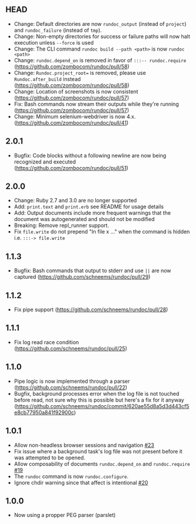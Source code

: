 ## HEAD

- Change: Default directories are now `rundoc_output` (instead of `project`) and `rundoc_failure` (instead of `tmp`).
- Change: Non-empty directories for success or failure paths will now halt execution unless `--force` is used
- Change: The CLI command `rundoc build --path <path>` is now `rundoc <path>`
- Change: `rundoc.depend_on` is removed in favor of `:::-- rundoc.require` (https://github.com/zombocom/rundoc/pull/58)
- Change: `Rundoc.project_root=` is removed, please use `Rundoc.after_build` instead (https://github.com/zombocom/rundoc/pull/58)
- Change: Location of screenshots is now consistent (https://github.com/zombocom/rundoc/pull/57)
- Fix: Bash commands now stream their outputs while they're running (https://github.com/zombocom/rundoc/pull/57)
- Change: Minimum selenium-webdriver is now 4.x. (https://github.com/zombocom/rundoc/pull/41)

## 2.0.1

- Bugfix: Code blocks without a following newline are now being recognized and executed (https://github.com/zombocom/rundoc/pull/51)

## 2.0.0

- Change: Ruby 2.7 and 3.0 are no longer supported
- Add: `print.text` and `print.erb` see README for usage details
- Add: Output documents include more frequent warnings that the document was autogenerated and should not be modified
- Breaking: Remove repl_runner support.
- Fix `file.write` do not prepend "In file x ..." when the command is hidden i.e. `:::-> file.write`

## 1.1.3

- Bugfix: Bash commands that output to stderr and use `||` are now captured (https://github.com/schneems/rundoc/pull/29)

## 1.1.2

- Fix pipe support (https://github.com/schneems/rundoc/pull/28)

## 1.1.1

- Fix log read race condition (https://github.com/schneems/rundoc/pull/25)

## 1.1.0

- Pipe logic is now implemented through a parser (https://github.com/schneems/rundoc/pull/22)
- Bugfix, background processes error when the log file is not touched before read, not sure why this is possible but here's a fix for it anyway (https://github.com/schneems/rundoc/commit/620ae55d8a5d3d443cf5e8cb77950a841f92900c)

## 1.0.1

- Allow non-headless browser sessions and navigation [#23](https://github.com/schneems/rundoc/pull/23)
- Fix issue where a background task's log file was not present before it was attempted to be opened.
- Allow composability of documents `rundoc.depend_on` and `rundoc.require` [#19](https://github.com/schneems/rundoc/pull/19)
- The `rundoc` command is now `rundoc.configure`.
- Ignore chdir warning since that affect is intentional [#20](https://github.com/schneems/rundoc/pull/20)

## 1.0.0

- Now using a propper PEG parser (parslet)
